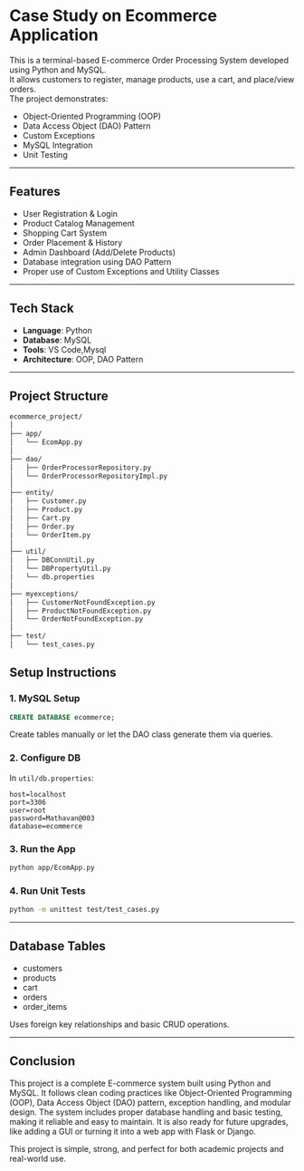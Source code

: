 #  Case Study on Ecommerce Application

This is a terminal-based E-commerce Order Processing System developed using Python and MySQL.  
It allows customers to register, manage products, use a cart, and place/view orders.  
The project demonstrates:

- Object-Oriented Programming (OOP)
- Data Access Object (DAO) Pattern
- Custom Exceptions
- MySQL Integration
- Unit Testing
---

##  Features

- User Registration & Login
- Product Catalog Management
- Shopping Cart System
- Order Placement & History
- Admin Dashboard (Add/Delete Products)
- Database integration using DAO Pattern
- Proper use of Custom Exceptions and Utility Classes

---

##  Tech Stack

- **Language**: Python 
- **Database**: MySQL
- **Tools**: VS Code,Mysql
- **Architecture**: OOP, DAO Pattern

---

##  Project Structure

```bash
ecommerce_project/
│
├── app/
│   └── EcomApp.py
│
├── dao/
│   ├── OrderProcessorRepository.py
│   └── OrderProcessorRepositoryImpl.py
│
├── entity/
│   ├── Customer.py
│   ├── Product.py
│   ├── Cart.py
│   ├── Order.py
│   └── OrderItem.py
│
├── util/
│   ├── DBConnUtil.py
│   └── DBPropertyUtil.py
│   └── db.properties
│
├── myexceptions/
│   ├── CustomerNotFoundException.py
│   ├── ProductNotFoundException.py
│   └── OrderNotFoundException.py
│
├── test/
│   └── test_cases.py

```

##  Setup Instructions

### 1. MySQL Setup

```sql
CREATE DATABASE ecommerce;
```

Create tables manually or let the DAO class generate them via queries.

### 2. Configure DB

In `util/db.properties`:

```
host=localhost
port=3306
user=root
password=Mathavan@003
database=ecommerce
```

### 3. Run the App

```bash
python app/EcomApp.py
```

### 4. Run Unit Tests

```bash
python -m unittest test/test_cases.py
```

---

## Database Tables

- customers
- products
- cart
- orders
- order_items

Uses foreign key relationships and basic CRUD operations.

---


## Conclusion

This project is a complete E-commerce system built using Python and MySQL.
It follows clean coding practices like Object-Oriented Programming (OOP), Data Access Object (DAO) pattern, exception handling, and modular design.
The system includes proper database handling and basic testing, making it reliable and easy to maintain.
It is also ready for future upgrades, like adding a GUI or turning it into a web app with Flask or Django.

This project is simple, strong, and perfect for both academic projects and real-world use.

